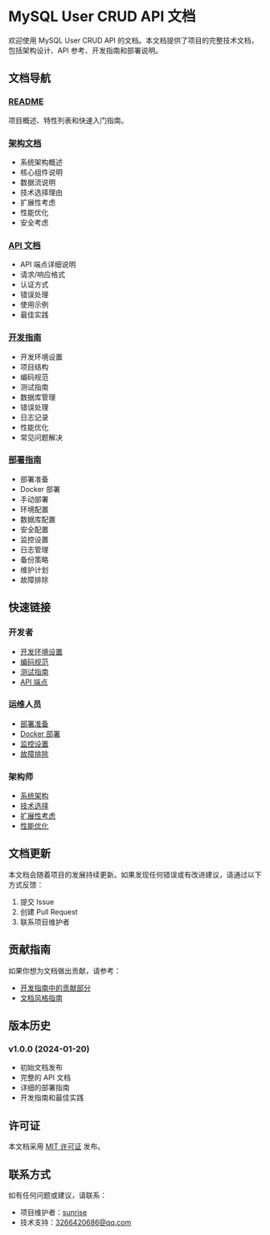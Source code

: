 # MySQL User CRUD API 文档

欢迎使用 MySQL User CRUD API 的文档。本文档提供了项目的完整技术文档，包括架构设计、API 参考、开发指南和部署说明。

## 文档导航

### [README](../README.md)
项目概述、特性列表和快速入门指南。

### [架构文档](architecture.md)
- 系统架构概述
- 核心组件说明
- 数据流说明
- 技术选择理由
- 扩展性考虑
- 性能优化
- 安全考虑

### [API 文档](api.md)
- API 端点详细说明
- 请求/响应格式
- 认证方式
- 错误处理
- 使用示例
- 最佳实践

### [开发指南](development.md)
- 开发环境设置
- 项目结构
- 编码规范
- 测试指南
- 数据库管理
- 错误处理
- 日志记录
- 性能优化
- 常见问题解决

### [部署指南](deployment.md)
- 部署准备
- Docker 部署
- 手动部署
- 环境配置
- 数据库配置
- 安全配置
- 监控设置
- 日志管理
- 备份策略
- 维护计划
- 故障排除

## 快速链接

### 开发者
- [开发环境设置](development.md#开发环境设置)
- [编码规范](development.md#编码规范)
- [测试指南](development.md#测试指南)
- [API 端点](api.md#api-端点)

### 运维人员
- [部署准备](deployment.md#部署准备)
- [Docker 部署](deployment.md#docker-部署)
- [监控设置](deployment.md#监控设置)
- [故障排除](deployment.md#故障排除)

### 架构师
- [系统架构](architecture.md#系统架构)
- [技术选择](architecture.md#技术选择理由)
- [扩展性考虑](architecture.md#扩展性考虑)
- [性能优化](architecture.md#性能优化)

## 文档更新

本文档会随着项目的发展持续更新。如果发现任何错误或有改进建议，请通过以下方式反馈：

1. 提交 Issue
2. 创建 Pull Request
3. 联系项目维护者

## 贡献指南

如果你想为文档做出贡献，请参考：
- [开发指南中的贡献部分](development.md#贡献指南)
- [文档风格指南](development.md#文档注释)

## 版本历史

### v1.0.0 (2024-01-20)
- 初始文档发布
- 完整的 API 文档
- 详细的部署指南
- 开发指南和最佳实践

## 许可证

本文档采用 [MIT 许可证](../LICENSE) 发布。

## 联系方式

如有任何问题或建议，请联系：
- 项目维护者：[sunrise](mailto:3266420686@qq.com)
- 技术支持：[3266420686@qq.com](mailto:3266420686@qq.com)